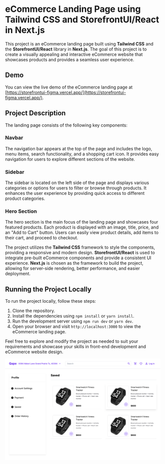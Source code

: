 # eCommerce Landing Page using Tailwind CSS and StorefrontUI/React in Next.js

This project is an eCommerce landing page built using **Tailwind CSS** and the **StorefrontUI/React** library in **Next.js**. The goal of this project is to create a visually appealing and interactive eCommerce website that showcases products and provides a seamless user experience.

## Demo

You can view the live demo of the eCommerce landing page at [https://storefrontui-figma.vercel.app/](https://storefrontui-figma.vercel.app/).

## Project Description

The landing page consists of the following key components:

### Navbar

The navigation bar appears at the top of the page and includes the logo, menu items, search functionality, and a shopping cart icon. It provides easy navigation for users to explore different sections of the website.

### Sidebar

The sidebar is located on the left side of the page and displays various categories or options for users to filter or browse through products. It enhances the user experience by providing quick access to different product categories.

### Hero Section

The hero section is the main focus of the landing page and showcases four featured products. Each product is displayed with an image, title, price, and an "Add to Cart" button. Users can easily view product details, add items to their cart, and proceed to checkout.

The project utilizes the **Tailwind CSS** framework to style the components, providing a responsive and modern design. **StorefrontUI/React** is used to integrate pre-built eCommerce components and provide a consistent UI experience. **Next.js** is chosen as the framework to build the project, allowing for server-side rendering, better performance, and easier deployment.

## Running the Project Locally

To run the project locally, follow these steps:

1. Clone the repository.
2. Install the dependencies using `npm install` or `yarn install`.
3. Run the development server using `npm run dev` or `yarn dev`.
4. Open your browser and visit `http://localhost:3000` to view the eCommerce landing page.

Feel free to explore and modify the project as needed to suit your requirements and showcase your skills in front-end development and eCommerce website design.

![Page](demo.png)
